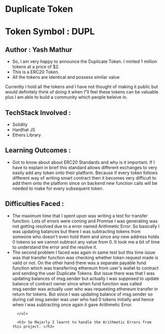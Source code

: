 <h1> Duplicate Token </h1>
<h1> Token Symbol : DUPL </h1>

<h2>Author : Yash Mathur </h2>

<ul>
 <li>So, I am very happy to announce the Duplicate Token. I minted 1 million tokens at a price of $2. </li>
 <li> This is a ERC20 Token. </li>
 <li>All the tokens are identical and possess similar value</li>
  
  </ul>
  
  
 <p> Currently I hold all the tokens and I have not thought of making it public but would definitely think of doing it when I"ll feel these tokens can be valuable plus I am able to build a community which people beleive in. </p>
 
 <h2> TechStack Involved : </h2>
 <ul>
  <li> Solidity </li>
  <li> Hardhat JS </li>
  <li> Ethers Library </li>
</ul>

<h2> Learning Outcomes : </h2>
<ul>
  <li> Got to know about about ERC20 Standards and why is it important. If I have to explain in brief this standard allows different exchanges to very
    easily add any token onto their platform. Because if every token follows different way of writing smart contract then it becomes very difficult to add
    them onto the platform since on backend new function calls will be needed to make for every subsequent token. </li>
  
  </ul>
  
 <h2> Difficulties Faced : </h2>
 
 <ul>
  <li> The maximum time that I spent upon was writing a test for transfer function. Lots of errors were coming and Promise I was generating was not getting resolved due to a error named Arithmetic Error. So basically I was updating balances but there I was subtracting tokens from someone who doesn't
    even hold them and since any new address holds 0 tokens so we cannot subtract any value from 0. It took me a bit of time to understand the error and
   the resolve it. </li>
  
<li> The second problem I faced was again in same test but this time issue was that transfer function was checking whether token request made is valid or not. On the other hand there was a separate payable fund function which was transferring ethereum from user's wallet to contract and sending the user Duplicate Tokens. But issue there was that I was updating balances of msg.sender but actually I was supposed to update balance of contract owner since when fund function was called msg.sender was actually user who was requesting ethereum transfer in return for tokens. But since I was updating balance of msg.sender so during call msg.sender was user who had 0 tokens initially and hence when I was subtracting once again it gave Arithmetic Error.
 </li>
      
      </ul>
      
      <h3> So Majorly I learnt to handle the Arithmetic Errors from this project. </h3>
      
